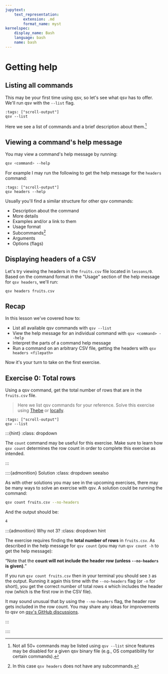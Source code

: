 ```yaml
---
jupytext:
    text_representation:
        extension: .md
        format_name: myst
kernelspec:
    display_name: Bash
    language: bash
    name: bash
---
```


# Getting help

## Listing all commands

This may be your first time using qsv, so let's see what qsv has to offer. We'll run qsv with the `--list` flag.

```{code-cell}
:tags: ["scroll-output"]
qsv --list
```

Here we see a list of commands and a brief description about them.[^1]

## Viewing a command's help message

You may view a command's help message by running:

```bash
qsv <command> --help
```

For example I may run the following to get the help message for the `headers` command:

```{code-cell}
:tags: ["scroll-output"]
qsv headers --help
```

Usually you'll find a similar structure for other qsv commands:

-   Description about the command
-   More details
-   Examples and/or a link to them
-   Usage format
-   Subcommands[^2]
-   Arguments
-   Options (flags)

## Displaying headers of a CSV

Let's try viewing the headers in the `fruits.csv` file located in `lessons/0`. Based on the command format in the "Usage" section of the help message for `qsv headers`, we'll run:

```{code-cell}
qsv headers fruits.csv
```

## Recap

In this lesson we've covered how to:

-   List all available qsv commands with `qsv --list`
-   View the help message for an individual command with `qsv <command> --help`
-   Interpret the parts of a command help message
-   Run a command on an arbitrary CSV file, getting the headers with `qsv headers <filepath>`

Now it's your turn to take on the first exercise.

## Exercise 0: Total rows

Using a qsv command, get the total number of rows that are in the `fruits.csv` file.

> Here we list qsv commands for your reference. Solve this exercise using [Thebe](exercises-setup:thebe) or [locally](exercises-setup:local).

```{code-cell}
:tags: ["scroll-output"]
qsv --list
```

:::{hint}
:class: dropdown

The `count` command may be useful for this exercise. Make sure to learn how `qsv count` determines the row count in order to complete this exercise as intended.

:::

::::{admonition} Solution
:class: dropdown seealso

As with other solutions you may see in the upcoming exercises, there may be many ways to solve an exercise with qsv. A solution could be running the command:

```bash
qsv count fruits.csv --no-headers
```

And the output should be:

```bash
4
```

:::{admonition} Why not 3?
:class: dropdown hint

The exercise requires finding the **total number of rows** in `fruits.csv`. As described in the help message for `qsv count` (you may run `qsv count -h` to get the help message):

<q>Note that the **count will not include the header row (unless `--no-headers` is given)**.</q>

If you run `qsv count fruits.csv` then in your terminal you should see `3` as the output. Running it again this time with the `--no-headers` flag (or `-n` for short), you get the correct number of total rows `4` which includes the header row (which is the first row in the CSV file).

It may sound unusual that by using the `--no-headers` flag, the header row gets included in the row count. You may share any ideas for improvements to qsv on [qsv's GitHub discussions](https://github.com/jqnatividad/qsv/discussions).

:::

::::

[^1]: Not all 50+ commands may be listed using `qsv --list` since features may be disabled for a given qsv binary file (e.g., OS compatibility for certain commands).
[^2]: In this case `qsv headers` does not have any subcommands.
